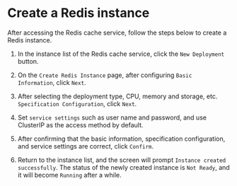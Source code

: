 # Create a Redis instance

After accessing the Redis cache service, follow the steps below to create a Redis instance.

1. In the instance list of the Redis cache service, click the `New Deployment` button.

    

2. On the `Create Redis Instance` page, after configuring `Basic Information`, click `Next`.

    

3. After selecting the deployment type, CPU, memory and storage, etc. `Specification Configuration`, click `Next`.

    

4. Set `service settings` such as user name and password, and use ClusterIP as the access method by default.

    

5. After confirming that the basic information, specification configuration, and service settings are correct, click `Confirm`.

    

6. Return to the instance list, and the screen will prompt `Instance created successfully`. The status of the newly created instance is `Not Ready`, and it will become `Running` after a while.

    